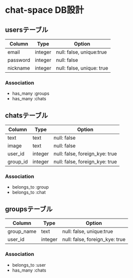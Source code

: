 # chat-space DB設計

## usersテーブル
|Column|Type|Option|
|------|----|------|
|email|integer|null: false, unique:true|
|password|integer|null: false|
|nickname|integer|null: false, unique: true|

### Association
- has_many :groups
- has_many :chats

## chatsテーブル
|Column|Type|Option|
|------|----|------|
|text|text|null: false|
|image|text|null: false|
|user_id|integer|null: false, foreign_kye: true|
|group_id|integer|null: false, foreign_kye: true|

### Association
- belongs_to :group
- belongs_to :chat

## groupsテーブル
|Column|Type|Option|
|------|----|------|
|group_name|text|null: false, unique:true|
|user_id|integer|null: false, foreign_kye: true|

### Association
- belongs_to :user
- has_many :chats
